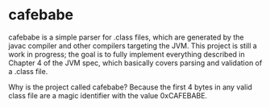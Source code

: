 cafebabe
========

cafebabe is a simple parser for .class files, which are generated by the javac compiler and other compilers targeting the JVM.
This project is still a work in progress; the goal is to fully implement everything described in Chapter 4 of the JVM spec, which basically covers parsing and validation of a .class file.

Why is the project called cafebabe? Because the first 4 bytes in any valid class file are a magic identifier with the value 0xCAFEBABE.
